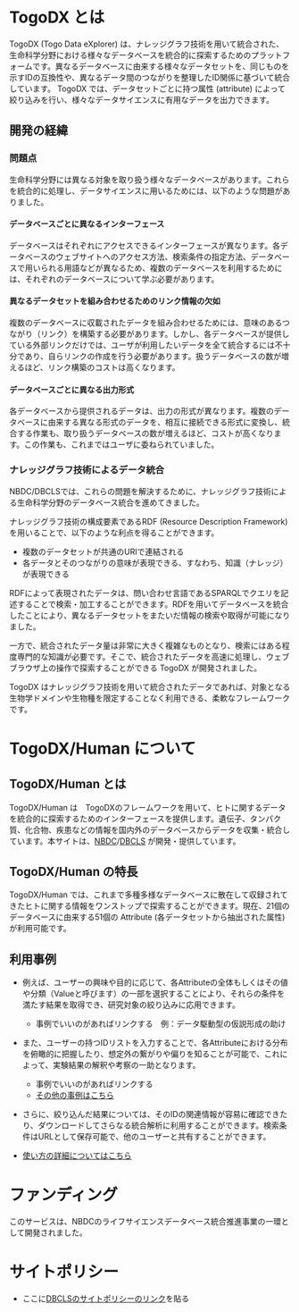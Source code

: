 # TogoDX とは

TogoDX (Togo Data eXplorer) は、ナレッジグラフ技術を用いて統合された、生命科学分野における様々なデータベースを統合的に探索するためのプラットフォームです。異なるデータベースに由来する様々なデータセットを、同じものを示すIDの互換性や、異なるデータ間のつながりを整理したID関係に基づいて統合しています。 TogoDX では、データセットごとに持つ属性 (attribute) によって絞り込みを行い、様々なデータサイエンスに有用なデータを出力できます。

## 開発の経緯

### 問題点

生命科学分野には異なる対象を取り扱う様々なデータベースがあります。これらを統合的に処理し、データサイエンスに用いるためには、以下のような問題がありました。

#### データベースごとに異なるインターフェース

データベースはそれぞれにアクセスできるインターフェースが異なります。各データベースのウェブサイトへのアクセス方法、検索条件の指定方法、データベースで用いられる用語などが異なるため、複数のデータベースを利用するためには、それぞれのデータベースについて学ぶ必要があります。

#### 異なるデータセットを組み合わせるためのリンク情報の欠如

複数のデータベースに収載されたデータを組み合わせるためには、意味のあるつながり（リンク）を構築する必要があります。しかし、各データベースが提供している外部リンクだけでは、ユーザが利用したいデータを全て統合するには不十分であり、自らリンクの作成を行う必要があります。扱うデータベースの数が増えるほど、リンク構築のコストは高くなります。

#### データベースごとに異なる出力形式

各データベースから提供されるデータは、出力の形式が異なります。複数のデータベースに由来する異なる形式のデータを、相互に接続できる形式に変換し、統合する作業も、取り扱うデータベースの数が増えるほど、コストが高くなります。この作業も、これまではユーザに委ねられていました。

### ナレッジグラフ技術によるデータ統合

NBDC/DBCLSでは、これらの問題を解決するために、ナレッジグラフ技術による生命科学分野のデータベース統合を進めてきました。

ナレッジグラフ技術の構成要素であるRDF (Resource Description Framework) を用いることで、以下のような利点を得ることができます。

- 複数のデータセットが共通のURIで連結される
- 各データとそのつながりの意味が表現できる、すなわち、知識（ナレッジ）が表現できる

RDFによって表現されたデータは、問い合わせ言語であるSPARQLでクエリを記述することで検索・加工することができます。RDFを用いてデータベースを統合したことにより、異なるデータセットをまたいだ情報の検索や取得が可能になりました。

一方で、統合されたデータ量は非常に大きく複雑なものとなり、検索にはある程度専門的な知識が必要です。そこで、統合されたデータを高速に処理し、ウェブブラウザ上の操作で探索することができる TogoDX が開発されました。

TogoDX はナレッジグラフ技術を用いて統合されたデータであれば、対象となる生物学ドメインや生物種を限定することなく利用できる、柔軟なフレームワークです。

# TogoDX/Human について

## TogoDX/Human とは

TogoDX/Human は　TogoDXのフレームワークを用いて、ヒトに関するデータを統合的に探索するためのインターフェースを提供します。遺伝子、タンパク質、化合物、疾患などの情報を国内外のデータベースからデータを収集・統合しています。本サイトは、[NBDC](https://biosciencedbc.jp/)/[DBCLS](https://dbcls.rois.ac.jp/) が開発・提供しています。

## TogoDX/Human の特長

TogoDX/Human では、これまで多種多様なデータベースに散在して収録されてきたヒトに関する情報をワンストップで探索することができます。現在、21個のデータベースに由来する51個の Attribute (各データセットから抽出された属性) が利用可能です。

## 利用事例

- 例えば、ユーザーの興味や目的に応じて、各Attributeの全体もしくはその値や分類（Valueと呼びます）の一部を選択することにより、それらの条件を満たす結果を取得でき、研究対象の絞り込みに応用できます。
    - 事例でいいのがあればリンクする　例：データ駆動型の仮説形成の助け
- また、ユーザーの持つIDリストを入力することで、各Attributeにおける分布を俯瞰的に把握したり、想定外の繋がりや偏りを知ることが可能で、これによって、実験結果の解釈や考察の一助となります。
    - 事例でいいのがあればリンクする
    - [その他の事例はこちら](https://)
- さらに、絞り込んだ結果については、そのIDの関連情報が容易に確認できたり、ダウンロードしてさらなる統合解析に利用することができます。検索条件はURLとして保存可能で、他のユーザーと共有することができます。

- [使い方の詳細についてはこちら](https://)

# ファンディング

このサービスは、NBDCのライフサイエンスデータベース統合推進事業の一環として開発されました。

# サイトポリシー

- ここに[DBCLSのサイトポリシーのリンク](http://dbcls.rois.ac.jp/policy.html)を貼る
